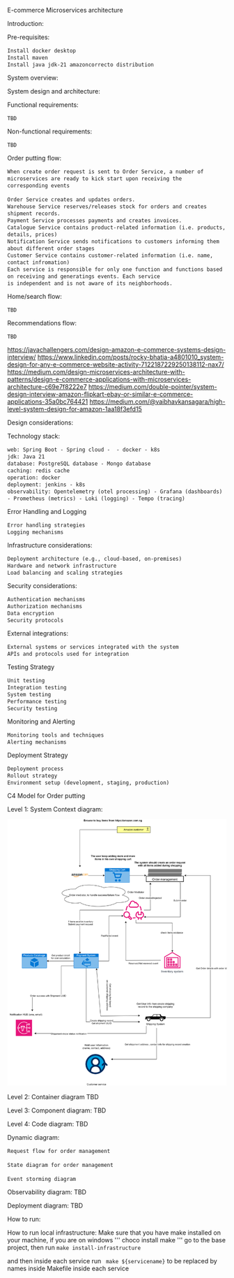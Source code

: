 E-commerce Microservices architecture

Introduction:

Pre-requisites:
    
    Install docker desktop
    Install maven
    Install java jdk-21 amazoncorrecto distribution

System overview:

System design and architecture:

Functional requirements:

    TBD

Non-functional requirements:

    TBD

Order putting flow:
    
    When create order request is sent to Order Service, a number of microservices are ready to kick start upon receiving the
    corresponding events
    
    Order Service creates and updates orders.
    Warehouse Service reserves/releases stock for orders and creates shipment records.
    Payment Service processes payments and creates invoices.
    Catalogue Service contains product-related information (i.e. products, details, prices)
    Notification Service sends notifications to customers informing them about different order stages
    Customer Service contains customer-related information (i.e. name, contact infromation)
    Each service is responsible for only one function and functions based on receiving and generatings events. Each service
    is independent and is not aware of its neighborhoods.

Home/search flow:

    TBD

Recommendations flow:

    TBD

https://javachallengers.com/design-amazon-e-commerce-systems-design-interview/
https://www.linkedin.com/posts/rocky-bhatia-a4801010_system-design-for-any-e-commerce-website-activity-7122187229250138112-nax7/
https://medium.com/design-microservices-architecture-with-patterns/design-e-commerce-applications-with-microservices-architecture-c69e7f8222e7
https://medium.com/double-pointer/system-design-interview-amazon-flipkart-ebay-or-similar-e-commerce-applications-35a0bc764421
https://medium.com/@vaibhavkansagara/high-level-system-design-for-amazon-1aa18f3efd15

Design considerations:

Technology stack:

    web: Spring Boot - Spring cloud -  - docker - k8s
    jdk: Java 21
    database: PostgreSQL database - Mongo database
    caching: redis cache
    operation: docker
    deployment: jenkins - k8s
    observability: Opentelemetry (otel processing) - Grafana (dashboards) - Prometheus (metrics) - Loki (logging) - Tempo (tracing)

Error Handling and Logging

    Error handling strategies
    Logging mechanisms

Infrastructure considerations:

    Deployment architecture (e.g., cloud-based, on-premises)
    Hardware and network infrastructure
    Load balancing and scaling strategies

Security considerations:

    Authentication mechanisms
    Authorization mechanisms
    Data encryption
    Security protocols

External integrations:

    External systems or services integrated with the system
    APIs and protocols used for integration

Testing Strategy

    Unit testing
    Integration testing
    System testing
    Performance testing
    Security testing

Monitoring and Alerting

    Monitoring tools and techniques
    Alerting mechanisms

Deployment Strategy

    Deployment process
    Rollout strategy
    Environment setup (development, staging, production)

C4 Model for Order putting

Level 1: System Context diagram:

![](.\C4-model-architecture\C4-checkout-system-context.svg)

Level 2: Container diagram
TBD

Level 3: Component diagram:
TBD

Level 4: Code diagram:
TBD

Dynamic diagram:

    Request flow for order management
    
    State diagram for order management

    Event storming diagram

Observability diagram:
TBD

Deployment diagram:
TBD

How to run:

How to run local infrastructure:
Make sure that you have make installed on your machine, if you are on windows ''' choco install make '''
go to the base project, then run
``` make install-infrastructure ```

and then inside each service run ``` make ${servicename}``` to be replaced by names inside Makefile inside each service